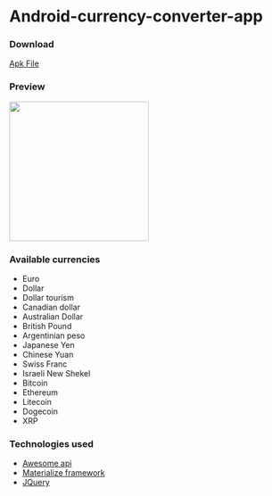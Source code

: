 # Android-currency-converter-app

<h3>Download</h3>
<a href="https://github.com/RubenFilipe07/Android-currency-converter-app/raw/main/Conversor%20de%20Moedas.apk" download>Apk File</a>

<h3>Preview</h3>
<img src="https://user-images.githubusercontent.com/53026536/118933839-0e9a0900-b920-11eb-9e7f-5b592b9e15bf.png" width="250"></img>

<h3>Available currencies</h3>
<ul>
  <li>Euro</li>
  <li>Dollar</li>
  <li>Dollar tourism</li>
  <li>Canadian dollar</li>
  <li>Australian Dollar</li>
  <li>British Pound</li>
  <li>Argentinian peso</li>
  <li>Japanese Yen</li>
  <li>Chinese Yuan</li>
  <li>Swiss Franc</li>
  <li>Israeli New Shekel</li>
  <li>Bitcoin</li>
  <li>Ethereum</li>
  <li>Litecoin</li>
  <li>Dogecoin</li>
  <li>XRP</li>
</ul>

<h3>Technologies used</h3>
<ul>
  <li><a href="https://docs.awesomeapi.com.br/api-de-moedas">Awesome api</a></li>
  <li><a href="https://materializecss.com/">Materialize framework</a></li>
  <li><a href="https://jquery.com/">JQuery</a></li>
</ul>
